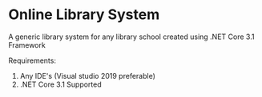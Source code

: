 # Online Library System
A generic library system for any library school created using .NET Core 3.1 Framework


Requirements:
1. Any IDE's (Visual studio 2019 preferable)
2. .NET Core 3.1 Supported

